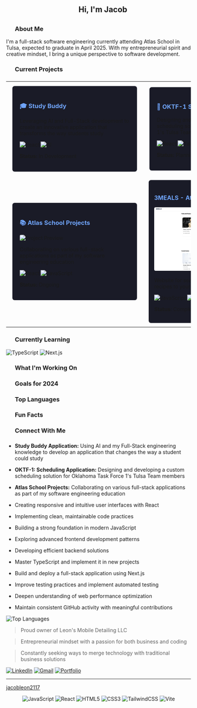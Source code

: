 <div id="toc" class="header-name">
<ul align="center" style="list-style: none">
<summary>
<h2> Hi, I'm Jacob <h2>
</summary>
</ul>
</div>
</div>

<div id="toc" class="about-section">
<ul align="left" style="list-style: none">
<summary>
<h3> About Me </h3>
</summary>
</ul>
</div>
<div>
<p>
I'm a full-stack software engineering currently attending Atlas School in Tulsa,
expected to graduate in April 2025. With my entrepreneurial spirit and creative 
mindset, I bring a unique perspective to software development.
</p>
</div>

<div id="toc" class="current-projects-section">
<ul align="left" style="list-style: none">
<summary>
<h3> Current Projects <h3>
</summary>
</ul>
</div>
<div align="center" class="projects">
<table>
    <tr>
      <td>
        <div style="background: #1a1b27; padding: 20px; border-radius: 6px; margin: 10px; min-width: 300px;">
          <h3 style="color: #70a5fd;">🎓 Study Buddy</h3>
          <p>
          Leveraging AI and Full-Stack development to create an innovative application that transforms the way students study
          </p>
          <p>
            <img src="https://img.shields.io/badge/React-20232A?style=for-the-badge&logo=react&logoColor=61DAFB" alt="React" height="25"/>
            <img src="https://img.shields.io/badge/AI-FF6B6B?style=for-the-badge&logo=openai&logoColor=white" alt="AI" height="25"/>
          </p>
          <p><strong>Status:</strong> In Development</p>
        </div>
      </td>
      <td>
        <div style="background: #1a1b27; padding: 20px; border-radius: 6px; margin: 10px; min-width: 300px;">
          <h3 style="color: #70a5fd;">🚨 OKTF-1 Scheduler</h3>
          <p>
          Designing and developing a custom scheduling solution for Oklahoma Task Force 1's Tulsa Team members
          </p>
          <p>
            <img src="https://img.shields.io/badge/React-20232A?style=for-the-badge&logo=react&logoColor=61DAFB" alt="React" height="25"/>
            <img src="https://img.shields.io/badge/Tailwind-38B2AC?style=for-the-badge&logo=tailwind-css&logoColor=white" alt="Tailwind" height="25"/>
          </p>
          <p><strong>Status:</strong> Planning Phase</p>
        </div>
      </td>
    </tr>
    <tr>
      <td>
        <div style="background: #1a1b27; padding: 20px; border-radius: 6px; margin: 10px; min-width: 300px;">
          <h3 style="color: #70a5fd;">📚 Atlas School Projects</h3>
          <img src="/api/placeholder/600/200" alt="Project Preview" style="border-radius: 4px;"/>
          <p>
          Collaborating on various full-stack applications as part of my software engineering education
          </p>
          <p>
            <img src="https://img.shields.io/badge/React-20232A?style=for-the-badge&logo=react&logoColor=61DAFB" alt="React" height="25"/>
            <img src="https://img.shields.io/badge/JavaScript-F7DF1E?style=for-the-badge&logo=javascript&logoColor=black" alt="JavaScript" height="25"/>
          </p>
          <p><strong>Status:</strong> Ongoing</p>
        </div>
      </td>
      <td>
        <div style="background: #1a1b27; padding: 15px; border-radius: 6px; margin: 8px; min-width: 250px;">
          <h3 style="color: #70a5fd; font-size: 16px">3MEALS - Atlas Hacksprint</h3>
          <img src="/public/images/homepage.png" alt="Project Preview" style="border-radius: 4px; max-width: 100%;"/>
          <p>
            Website for searchign recipes and adding recipes to your favritos page
          </p>
          <p>
            <img src="https://img.shields.io/badge/JavaScript-F7DF1E?style=for-the-badge&logo=javascript&logoColor=black" alt="JavaScript" height="28"/>
            <img src="https://img.shields.io/badge/CSS3-1572B6?style=for-the-badge&logo=css3&logoColor=white" alt="CSS3" height="28"/>
            <img src="https://img.shields.io/badge/API-FF6B6B?style=for-the-badge&logo=fastapi&logoColor=white" alt="API" height="25"/>
          </p>
          <p><strong>Status:</strong> Completed </p>
        </div>
      </td>
    </tr>
  </table>
</div>
</div>

<div id="toc" class="currently-learning-section">
<ul align="left" style="list-style: none">
<summary>
<h3> Currently Learning </h3>
</summary>
</ul>
</div>
<div class="learning-stack">
<img src="https://img.shields.io/badge/TypeScript-007ACC?style=for-the-badge&logo=typescript&logoColor=white" alt="TypeScript" height="28"/>
<img src="https://img.shields.io/badge/Next.js-000000?style=for-the-badge&logo=next.js&logoColor=white" alt="Next.js" height="28"/>
</div>
</div>

<div id="toc" class="working-on-section">
<ul align="left" style="list-style: none">
<summary>
<h3> What I'm Working On <h3>
</summary>
</ul>
</div>
</div>

<div id="toc" class="goals-section">
<ul align="left" style="list-style: none">
<summary>
<h3> Goals for 2024 <h3>
</summary>
</ul>
</div>
</div>

<div id="toc" class="top-languages-section">
<ul align="left" style="list-style: none">
<summary>
<h3> Top Languages <h3>
</summary>
</ul>
</div>
</div>

<div id="toc" class="fun-facts-section">
<ul align="left" style="list-style: none">
<summary>
<h3> Fun Facts <h3>
</summary>
</ul>
</div>
</div>

<div id="toc" class="Connect-section">
<ul align="left" style="list-style: none">
<summary>
<h3> Connect With Me <h3>
</summary>
</ul>
</div>
</div>

- **Study Buddy Application:** Using AI and my Full-Stack engineering knowledge to develop an application that changes the way a student could study
- **OKTF-1: Scheduling Application:** Designing and developing a custom scheduling solution for Oklahoma Task Force 1's Tulsa Team members
- **Atlas School Projects:** Collaborating on various full-stack applications as part of my software engineering education

- Creating responsive and intuitive user interfaces with React
- Implementing clean, maintainable code practices
- Building a strong foundation in modern JavaScript
- Exploring advanced frontend development patterns
- Developing efficient backend solutions

- Master TypeScript and implement it in new projects
- Build and deploy a full-stack application using Next.js
- Improve testing practices and implement automated testing
- Deepen understanding of web performance optimization
- Maintain consistent GitHub activity with meaningful contributions

![Top Languages](https://github-readme-stats.vercel.app/api/top-langs/?username=jacobleon2117&layout=compact&theme=radical)

> Proud owner of Leon's Mobile Detailing LLC

> Entrepreneurial mindset with a passion for both business and coding

> Constantly seeking ways to merge technology with traditional business solutions

[![LinkedIn](https://img.shields.io/badge/LinkedIn-0077B5?style=for-the-badge&logo=linkedin&logoColor=white)](https://www.linkedin.com/in/jacobleon02)
[![Gmail](https://img.shields.io/badge/Gmail-D14836?style=for-the-badge&logo=gmail&logoColor=white)](mailto:jacobleon2117@gmail.com)
[![Portfolio](https://img.shields.io/badge/Portfolio-000000?style=for-the-badge&logo=About.me&logoColor=white)](https://jacobleon.netlify.app/)

---

[jacobleon2117](https://github.com/jacobleon2117)

<div align="center">
  <p>
    <img src="https://img.shields.io/badge/JavaScript-F7DF1E?style=for-the-badge&logo=javascript&logoColor=black" alt="JavaScript" height="28"/>
    <img src="https://img.shields.io/badge/React-20232A?style=for-the-badge&logo=react&logoColor=61DAFB" alt="React" height="28"/>
    <img src="https://img.shields.io/badge/HTML5-E34F26?style=for-the-badge&logo=html5&logoColor=white" alt="HTML5" height="28"/>
    <img src="https://img.shields.io/badge/CSS3-1572B6?style=for-the-badge&logo=css3&logoColor=white" alt="CSS3" height="28"/>
    <img src="https://img.shields.io/badge/Tailwind_CSS-38B2AC?style=for-the-badge&logo=tailwind-css&logoColor=white" alt="TailwindCSS" height="28"/>
    <img src="https://img.shields.io/badge/Vite-646CFF?style=for-the-badge&logo=vite&logoColor=white" alt="Vite" height="28"/>
  </p>
</div>
